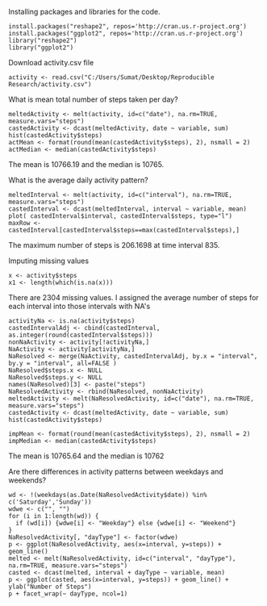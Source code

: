 Installing packages and libraries for the code.

```{r}
install.packages("reshape2", repos='http://cran.us.r-project.org')
install.packages("ggplot2", repos='http://cran.us.r-project.org')
library("reshape2")
library("ggplot2")
```

Download activity.csv file


```{r}
activity <- read.csv("C:/Users/Sumat/Desktop/Reproducible Research/activity.csv")
```

What is mean total number of steps taken per day?
```{r}
meltedActivity <- melt(activity, id=c("date"), na.rm=TRUE, measure.vars="steps")
castedActivity <- dcast(meltedActivity, date ~ variable, sum)
hist(castedActivity$steps)
actMean <- format(round(mean(castedActivity$steps), 2), nsmall = 2)
actMedian <- median(castedActivity$steps)
```
The mean is 10766.19 and the median is 10765.

What is the average daily activity pattern?
```{r}
meltedInterval <- melt(activity, id=c("interval"), na.rm=TRUE, measure.vars="steps")
castedInterval <- dcast(meltedInterval, interval ~ variable, mean)
plot( castedInterval$interval, castedInterval$steps, type="l")
maxRow <- castedInterval[castedInterval$steps==max(castedInterval$steps),]
```

The maximum number of steps is 206.1698 at time interval 835.

Imputing missing values
```{r}
x <- activity$steps
x1 <- length(which(is.na(x)))
```

There are 2304 missing values. I assigned the average number of steps for each interval into those intervals with NA's

```{r}
activityNa <- is.na(activity$steps)
castedIntervalAdj <- cbind(castedInterval, as.integer(round(castedInterval$steps)))
nonNaActivity <- activity[!activityNa,]
NaActivity <- activity[activityNa,]
NaResolved <- merge(NaActivity, castedIntervalAdj, by.x = "interval", by.y = "interval", all=FALSE )
NaResolved$steps.x <- NULL
NaResolved$steps.y <- NULL
names(NaResolved)[3] <- paste("steps")
NaResolvedActivity <- rbind(NaResolved, nonNaActivity)
meltedActivity <- melt(NaResolvedActivity, id=c("date"), na.rm=TRUE, measure.vars="steps")
castedActivity <- dcast(meltedActivity, date ~ variable, sum)
hist(castedActivity$steps)

impMean <- format(round(mean(castedActivity$steps), 2), nsmall = 2)
impMedian <- median(castedActivity$steps)
```

The mean is 10765.64 and the median is 10762

Are there differences in activity patterns between weekdays and weekends?
```{r}
wd <- !(weekdays(as.Date(NaResolvedActivity$date)) %in% c('Saturday','Sunday'))
wdwe <- c("", "")
for (i in 1:length(wd)) {
  if (wd[i]) {wdwe[i] <- "Weekday"} else {wdwe[i] <- "Weekend"}
}
NaResolvedActivity[, "dayType"] <- factor(wdwe)
p <- ggplot(NaResolvedActivity, aes(x=interval, y=steps)) + geom_line()
melted <- melt(NaResolvedActivity, id=c("interval", "dayType"), na.rm=TRUE, measure.vars="steps")
casted <- dcast(melted, interval + dayType ~ variable, mean)
p <- ggplot(casted, aes(x=interval, y=steps)) + geom_line() + ylab("Number of Steps")
p + facet_wrap(~ dayType, ncol=1)
```


